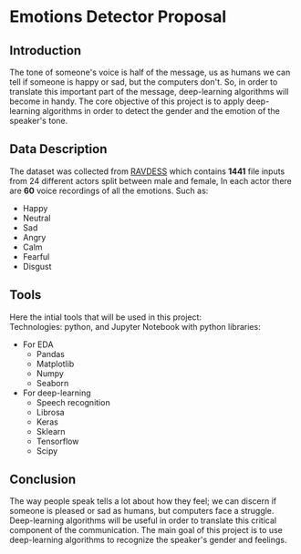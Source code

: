 # Emotions Detector Proposal
## Introduction
The tone of someone's voice is half of the message, us as humans we can tell if someone is happy or sad, but the computers don't. 
So, in order to translate this important part of the message, deep-learning algorithms will become in handy.
The core objective of this project is to apply deep-learning algorithms in order to detect the gender and the emotion of the speaker's tone.
## Data Description
The dataset was collected from [RAVDESS](https://zenodo.org/record/1188976) which contains **1441** file inputs from 24 different actors split between male and female, In each actor there are **60** voice recordings of all the emotions. Such as:
- Happy
- Neutral
- Sad
- Angry
- Calm
- Fearful
- Disgust

## Tools

Here the intial tools that will be used in this project: <br/>
Technologies: python, and Jupyter Notebook with python libraries: 
- For EDA
  - Pandas
  - Matplotlib
  - Numpy
  - Seaborn
- For deep-learning 
  - Speech recognition
  - Librosa
  - Keras
  - Sklearn
  - Tensorflow
  - Scipy

## Conclusion
The way people speak tells a lot about how they feel; we can discern if someone is pleased or sad as humans, but computers face a struggle.
Deep-learning algorithms will be useful in order to translate this critical component of the communication.
The main goal of this project is to use deep-learning algorithms to recognize the speaker's gender and feelings.


